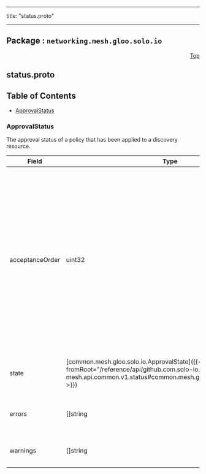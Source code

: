 
---

title: "status.proto"

---

## Package : `networking.mesh.gloo.solo.io`



<a name="top"></a>

<a name="API Reference for status.proto"></a>
<p align="right"><a href="#top">Top</a></p>

## status.proto


## Table of Contents
  - [ApprovalStatus](#networking.mesh.gloo.solo.io.ApprovalStatus)







<a name="networking.mesh.gloo.solo.io.ApprovalStatus"></a>

### ApprovalStatus
The approval status of a policy that has been applied to a discovery resource.


| Field | Type | Label | Description |
| ----- | ---- | ----- | ----------- |
| acceptanceOrder | uint32 |  | Represents the order in which the policy was accepted and applied to a discovery resource. The first accepted policy will have an acceptance_order of 0, the second 1, etc. When conflicts are detected in the system, the Policy with the lowest acceptance_order will be chosen and all other conflicting policies will be rejected. |
  | state | [common.mesh.gloo.solo.io.ApprovalState]({{< versioned_link_path fromRoot="/reference/api/github.com.solo-io.gloo-mesh.api.common.v1.status#common.mesh.gloo.solo.io.ApprovalState" >}}) |  | The result of attempting to apply the policy to the discovery resource. |
  | errors | []string | repeated | Any errors observed which prevented the resource from being Accepted. |
  | warnings | []string | repeated | Any warnings observed while processing the resource. |
  




 <!-- end messages -->

 <!-- end enums -->

 <!-- end HasExtensions -->

 <!-- end services -->


